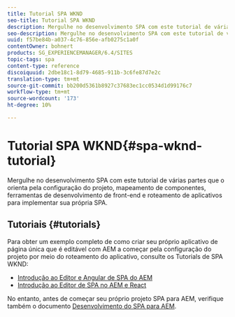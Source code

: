 ```yaml
---
title: Tutorial SPA WKND
seo-title: Tutorial SPA WKND
description: Mergulhe no desenvolvimento SPA com este tutorial de várias partes que o orienta pela configuração do projeto, mapeamento de componentes, ferramentas de desenvolvimento de front-end e roteamento de aplicativos para implementar sua própria SPA.
seo-description: Mergulhe no desenvolvimento SPA com este tutorial de várias partes que o orienta pela configuração do projeto, mapeamento de componentes, ferramentas de desenvolvimento de front-end e roteamento de aplicativos para implementar sua própria SPA.
uuid: f57be84b-a037-4c76-856e-afb0275c1a0f
contentOwner: bohnert
products: SG_EXPERIENCEMANAGER/6.4/SITES
topic-tags: spa
content-type: reference
discoiquuid: 2dbe18c1-8d79-4685-911b-3c6fe87d7e2c
translation-type: tm+mt
source-git-commit: bb200d5361b8927c37683ec1cc0534d1d99176c7
workflow-type: tm+mt
source-wordcount: '173'
ht-degree: 10%

---
```



# Tutorial SPA WKND{#spa-wknd-tutorial}

Mergulhe no desenvolvimento SPA com este tutorial de várias partes que o orienta pela configuração do projeto, mapeamento de componentes, ferramentas de desenvolvimento de front-end e roteamento de aplicativos para implementar sua própria SPA.

## Tutoriais {#tutorials}

Para obter um exemplo completo de como criar seu próprio aplicativo de página única que é editável com AEM a começar pela configuração do projeto por meio do roteamento do aplicativo, consulte os Tutorials de SPA WKND:

* [Introdução ao Editor e Angular de SPA do AEM](https://docs.adobe.com/content/help/en/experience-manager-learn/spa-angular-tutorial/overview.html)
* [Introdução ao Editor de SPA no AEM e React](https://docs.adobe.com/content/help/en/experience-manager-learn/spa-react-tutorial/overview.html)

No entanto, antes de começar seu próprio projeto SPA para AEM, verifique também o documento [Desenvolvimento do SPA para AEM](/help/sites-developing/spa-architecture.md).
